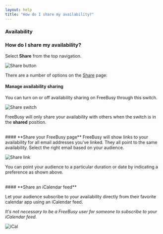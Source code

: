 ```yaml
---
layout: help
title: "How do I share my availability?"
---
```



### **Availability**

### How do I share my availability?

Select **Share** from the top navigation.

![Share button](http://i.imgur.com/Px64Woa.png)

There are a number of options on the [Share](https://freebusy.io/share) page:

#### **Manage availability sharing**
You can turn on or off availability sharing on FreeBusy through this switch.

![Share switch](http://i.imgur.com/mAUR3W8.png)

FreeBusy will only share your availability with others when the switch is in the **shared** position.

<br>
#### **Share your FreeBusy page**
FreeBusy will show links to your availability for all email addresses you've linked.
They all point to the same availability. Select the right email based on your audience.

![Share link](http://i.imgur.com/wYnVFWs.png)

You can point your audience to a particular duration or date by indicating a preference as shown above.

<br>
#### **Share an iCalendar feed**

Let your audience subscribe to your availability directly from their favorite calendar app using an iCalendar feed.

*It's not necessary to be a FreeBusy user for someone to subscribe to your iCalendar feed.*

![iCal](http://i.imgur.com/Fl5dYzA.png)
